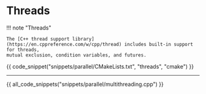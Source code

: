# Threads

!!! note "Threads"

    The [C++ thread support library](https://en.cppreference.com/w/cpp/thread) includes built-in support for threads, 
    mutual exclusion, condition variables, and futures.

{{ code_snippet("snippets/parallel/CMakeLists.txt", "threads", "cmake") }}

<hr>

{{ all_code_snippets("snippets/parallel/multithreading.cpp") }}

